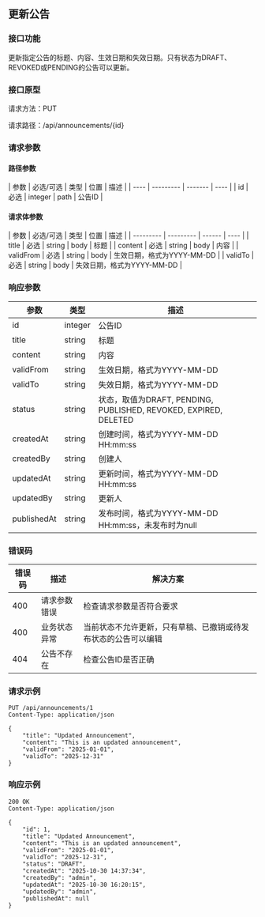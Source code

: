 ## 更新公告

### 接口功能

更新指定公告的标题、内容、生效日期和失效日期。只有状态为DRAFT、REVOKED或PENDING的公告可以更新。

### 接口原型

请求方法：PUT

请求路径：/api/announcements/{id}

### 请求参数

#### 路径参数

| 参数 | 必选/可选 | 类型    | 位置 | 描述   |
| ---- | --------- | ------- | ---- |
| id   | 必选      | integer | path | 公告ID |

#### 请求体参数

| 参数      | 必选/可选 | 类型   | 位置 | 描述                       |
| --------- | --------- | ------ | ---- |
| title     | 必选      | string | body | 标题                       |
| content   | 必选      | string | body | 内容                       |
| validFrom | 必选      | string | body | 生效日期，格式为YYYY-MM-DD |
| validTo   | 必选      | string | body | 失效日期，格式为YYYY-MM-DD |

### 响应参数

| 参数        | 类型    | 描述                                                             |
| ----------- | ------- | ---------------------------------------------------------------- |
| id          | integer | 公告ID                                                           |
| title       | string  | 标题                                                             |
| content     | string  | 内容                                                             |
| validFrom   | string  | 生效日期，格式为YYYY-MM-DD                                       |
| validTo     | string  | 失效日期，格式为YYYY-MM-DD                                       |
| status      | string  | 状态，取值为DRAFT, PENDING, PUBLISHED, REVOKED, EXPIRED, DELETED |
| createdAt   | string  | 创建时间，格式为YYYY-MM-DD HH:mm:ss                              |
| createdBy   | string  | 创建人                                                           |
| updatedAt   | string  | 更新时间，格式为YYYY-MM-DD HH:mm:ss                              |
| updatedBy   | string  | 更新人                                                           |
| publishedAt | string  | 发布时间，格式为YYYY-MM-DD HH:mm:ss，未发布时为null              |

### 错误码

| 错误码 | 描述         | 解决方案                                                       |
| ------ | ------------ | -------------------------------------------------------------- |
| 400    | 请求参数错误 | 检查请求参数是否符合要求                                       |
| 400    | 业务状态异常 | 当前状态不允许更新，只有草稿、已撤销或待发布状态的公告可以编辑 |
| 404    | 公告不存在   | 检查公告ID是否正确                                             |

### 请求示例

```http
PUT /api/announcements/1
Content-Type: application/json

{
    "title": "Updated Announcement",
    "content": "This is an updated announcement",
    "validFrom": "2025-01-01",
    "validTo": "2025-12-31"
}
```

### 响应示例

```http
200 OK
Content-Type: application/json

{
    "id": 1,
    "title": "Updated Announcement",
    "content": "This is an updated announcement",
    "validFrom": "2025-01-01",
    "validTo": "2025-12-31",
    "status": "DRAFT",
    "createdAt": "2025-10-30 14:37:34",
    "createdBy": "admin",
    "updatedAt": "2025-10-30 16:20:15",
    "updatedBy": "admin",
    "publishedAt": null
}
```

